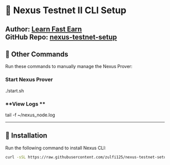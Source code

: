 # 🚀 Nexus Testnet II CLI Setup  
**Author:** [Learn Fast Earn](https://www.youtube.com/@LearnFastEarn2.0)  
**GitHub Repo:** [nexus-testnet-setup](https://github.com/zulfi125/nexus-testnet-setup)  
---
## 🔹 Other Commands  
Run these commands to manually manage the Nexus Prover:  

### **Start Nexus Prover**  
./start.sh

### **View Logs **  
tail -f ~/nexus_node.log

---

## 📜 Installation  
Run the following command to install Nexus CLI:  

```bash
curl -sSL https://raw.githubusercontent.com/zulfi125/nexus-testnet-setup/main/nexus-setup.sh | bash





